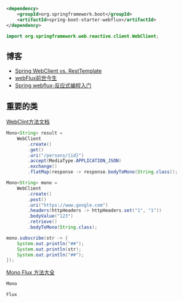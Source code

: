 

```xml
<dependency>
    <groupId>org.springframework.boot</groupId>
    <artifactId>spring-boot-starter-webflux</artifactId>
</dependency>
```

```java
import org.springframework.web.reactive.client.WebClient;

```


## 博客

- [Spring WebClient vs. RestTemplate](https://www.baeldung.com/spring-webclient-resttemplate)
- [webFlux前世今生](https://www.cnblogs.com/lixinjie/p/a-brother-of-spring-mvc-is-spring-webflux.html)
- [Spring webflux-反应式编程入门](http://bbs.learnfuture.com/topic/5755)


## 重要的类

[WebClint方法文档](https://docs.spring.io/spring/docs/5.2.8.RELEASE/spring-framework-reference/web-reactive.html#webflux-client-retrieve)

```java
Mono<String> result =
    WebClient
        .create()
        .get()
        .uri("/persons/{id}")
        .accept(MediaType.APPLICATION_JSON)
        .exchange()
        .flatMap(response -> response.bodyToMono(String.class));

Mono<String> mono =
    WebClient
        .create()
        .post()
        .uri("https://www.google.com")
        .headers(httpHeaders -> httpHeaders.set("1", "1"))
        .bodyValue("123")
        .retrieve()
        .bodyToMono(String.class);

mono.subscribe(str -> {
    System.out.println("##");
    System.out.println(str);
    System.out.println("##");
});

```

[Mono Flux 方法大全](https://projectreactor.io/docs/core/release/reference/index.html#which-operator)

```java
Mono

Flux

```
